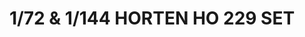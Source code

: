 ---
layout: product
title: "1/72 & 1/144 HORTEN HO 229 SET"
price: "7000" 
desc: "Plastična maketa"
img_path: "/assets/img/VOLKSWS7201-144.jpg"
brand: "ZOUKEI-MURA"
available: false
special_offer: false
new: false
soon: false
cat: "010000"
subcat: "014100"
subsubcat: "00"
sifra: "VOLKSWS7201-144"
popular: false
---